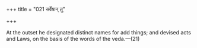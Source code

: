 +++
title = "021 सर्वेषान् तु"

+++

At the outset he designated distinct names for add things; and devised acts and Laws, on the basis of the words of the veda.—(21)